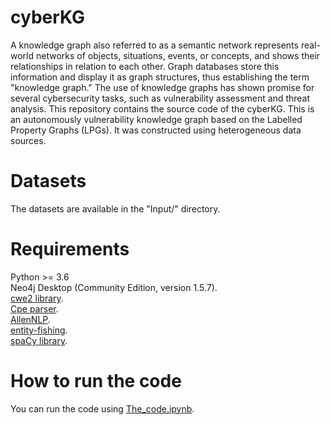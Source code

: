 # cyberKG
   A knowledge graph also referred to as a semantic network represents real-world networks of objects, situations, events, or concepts, and shows their relationships in relation to each other. Graph databases store this information and display it as graph structures, thus establishing the term "knowledge graph." The use of knowledge graphs has shown promise for several cybersecurity tasks, such as vulnerability assessment and threat analysis. This repository contains the source code of the cyberKG. This is an autonomously vulnerability knowledge graph based on the Labelled Property Graphs (LPGs). It was constructed using heterogeneous data sources. 

# Datasets
The datasets are available in the "Input/" directory.

# Requirements
   Python >= 3.6\
   Neo4j Desktop (Community Edition, version 1.5.7).\
   [cwe2 library](https://github.com/nexB/cwe2). \
   [Cpe parser](https://github.com/sabuhish/cpe-parser). \
   [AllenNLP](https://docs.allennlp.org/main/). \
   [entity-fishing](https://nerd.readthedocs.io/en/latest/). \
   [spaCy library](https://spacy.io/).
# How to run the code
   You can run the code using [The_code.ipynb](https://github.com/neostrange/cyberKG/blob/main/Code/The_code.ipynb).
